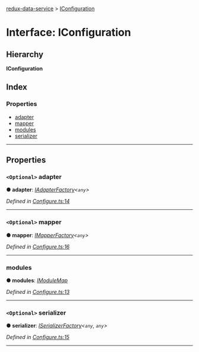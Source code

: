 [redux-data-service](../README.md) > [IConfiguration](../interfaces/iconfiguration.md)

# Interface: IConfiguration

## Hierarchy

**IConfiguration**

## Index

### Properties

* [adapter](iconfiguration.md#adapter)
* [mapper](iconfiguration.md#mapper)
* [modules](iconfiguration.md#modules)
* [serializer](iconfiguration.md#serializer)

---

## Properties

<a id="adapter"></a>

### `<Optional>` adapter

**● adapter**: *[IAdapterFactory](iadapterfactory.md)<`any`>*

*Defined in [Configure.ts:14](https://github.com/Rediker-Software/redux-data-service/blob/ac48abe/src/Configure.ts#L14)*

___
<a id="mapper"></a>

### `<Optional>` mapper

**● mapper**: *[IMapperFactory](imapperfactory.md)<`any`>*

*Defined in [Configure.ts:16](https://github.com/Rediker-Software/redux-data-service/blob/ac48abe/src/Configure.ts#L16)*

___
<a id="modules"></a>

###  modules

**● modules**: *[IModuleMap](imodulemap.md)*

*Defined in [Configure.ts:13](https://github.com/Rediker-Software/redux-data-service/blob/ac48abe/src/Configure.ts#L13)*

___
<a id="serializer"></a>

### `<Optional>` serializer

**● serializer**: *[ISerializerFactory](iserializerfactory.md)<`any`, `any`>*

*Defined in [Configure.ts:15](https://github.com/Rediker-Software/redux-data-service/blob/ac48abe/src/Configure.ts#L15)*

___

